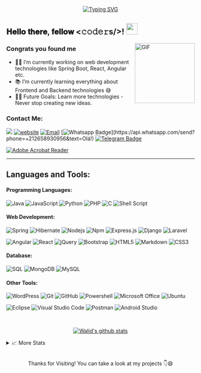 <p align="center">
<a href="https://github.com/drkostas">
    <img src="https://readme-typing-svg.demolab.com?font=Georgia&size=18&duration=3000&pause=100&multiline=true&width=700&height=80&lines=Walid+BOUSSOU;Specialized+Master's+Student+%7C+Computer+Science+Engineering+;Full+Stack+Developer+%7C+J2EE+with+Angular+%7C+MERN+%7C+Laravel+%7C+Python" alt="Typing SVG" />
</a>
<br/>

  
## 𝐇𝐞𝐥𝐥𝐨 𝐭𝐡𝐞𝐫𝐞, 𝐟𝐞𝐥𝐥𝐨𝐰 <𝚌𝚘𝚍𝚎𝚛s/>! <img width="30px" src="https://media.tenor.com/images/3b388fe03da271d2674faf85eb7c3fcd/tenor.gif" />

<img align="right" alt="GIF" height="160px" src="https://media.giphy.com/media/du3J3cXyzhj75IOgvA/giphy.gif" />

### Congrats you found me


- 👨‍💻 I’m currently working on web development technologies like Spring Boot, React, Angular etc.
- 📚 I’m currently learning everything about Frontend and Backend technologies 😅
- 💪🏼 Future Goals: Learn more technologies - Never stop creating new ideas.
<p align="center">

### Contact Me:


  <a href="https://www.linkedin.com/in/walidbosso"><img src="https://img.shields.io/badge/linkedin-%230177B5?style=flat-square&logo=linkedin&logoColor=white"/></a>
  [![website](https://img.shields.io/badge/Website-3693F3?style=flat-square&logo=icloud&logoColor=white)](http://walidbosso.byethost12.com/)
  [![Email](https://img.shields.io/badge/Gmail-D14836?style=flat-square&logo=gmail&logoColor=white)](mailto:walidbosso24@gmail.com)
  [![Whatsapp Badge](https://img.shields.io/badge/-Whatsapp-4CA143?style=flat-square&labelColor=4CA143&logo=whatsapp&logoColor=white&link=https://api.whatsapp.com/send?phone=+212658930956&text=Hi!)](https://api.whatsapp.com/send?phone=+212658930956&text=Olá!)
[![Telegram Badge](https://img.shields.io/badge/-Telegram-1ca0f1?style=flat-square&labelColor=1ca0f1&logo=telegram&logoColor=white)](https://t.me/wildboss)

  [![Adobe Acrobat Reader](https://img.shields.io/badge/Download%20my%20CV-EC1C24.svg?flat-square&logo=Adobe%20Acrobat%20Reader&logoColor=white)](http://walidbosso.byethost12.com/wp-content/uploads/2023/09/CV_BOUSSOU_Walid_2023.pdf)
   
</p>

---

## Languages and Tools:

#### Programming Languages:
![Java](https://img.shields.io/badge/java-%23ED8B00.svg?style=flat-square&logo=openjdk&logoColor=white)
![JavaScript](https://img.shields.io/badge/JavaScript-F7DF1E?style=flat-square&logo=JavaScript&logoColor=white)
![Python](https://img.shields.io/badge/Python-3776AB?style=flat-square&logo=Python&logoColor=white)
![PHP](https://img.shields.io/badge/php-%23777BB4.svg?style=flat-square&logo=php&logoColor=white)
![C](http://img.shields.io/badge/-C-blue?style=flat-square&logo=c&logoColor=ffffff)
![Shell Script](https://img.shields.io/badge/shell_script-%23121011.svg?style=flat-square&logo=gnu-bash&logoColor=white)

#### Web Development:
![Spring](http://img.shields.io/badge/-Spring-6DB33F?style=flat-square&logo=spring&logoColor=ffffff)
![Hibernate](https://img.shields.io/badge/Hibernate-59666C?flat-square&logo=Hibernate&logoColor=white)
![Nodejs](https://img.shields.io/badge/-Nodejs-339933?style=flat-square&logo=Node.js&logoColor=ffffff)
![Npm](https://img.shields.io/badge/-npm-CB3837?style=flat-square&logo=npm)
![Express.js](https://img.shields.io/badge/express.js-%23404d59.svg?style=flat-square&logo=express&logoColor=%2361DAFB)
![Django](https://img.shields.io/badge/django-%23092E20.svg?style=flat-square&logo=django&logoColor=white)
![Laravel](https://img.shields.io/badge/laravel-%23FF2D20.svg?style=flat-square&logo=laravel&logoColor=white)

![Angular](https://img.shields.io/badge/-Angular-DD0031?style=flat-square&logo=angular)
![React](https://img.shields.io/badge/-React-61DAFB?style=flat-square&logo=react&logoColor=ffffff)
![jQuery](https://img.shields.io/badge/jquery-%230769AD.svg?style=flat-square&logo=jquery&logoColor=white)
![Bootstrap](https://img.shields.io/badge/-Bootstrap-563D7C?style=flat-square&logo=Bootstrap)
![HTML5](https://img.shields.io/badge/-HTML5-%23E44D27?style=flat-square&logo=html5&logoColor=ffffff)
![Markdown](https://img.shields.io/badge/-Markdown-000000?style=flat-square&logo=markdown)
![CSS3](https://img.shields.io/badge/-CSS3-%231572B6?style=flat-square&logo=css3)

#### Database:
![SQL](https://img.shields.io/badge/-SQL-blue?style=flat-square&logo=postgresql&logoColor=ffffff)
![MongoDB](https://img.shields.io/badge/-MongoDB-green?style=flat-square&logo=mongodb&logoColor=ffffff)
![MySQL](https://img.shields.io/badge/-MySQL-blue?style=flat-square&logo=mysql&logoColor=ffffff)

#### Other Tools:

![WordPress](https://img.shields.io/badge/-WordPress-21759B?style=flat-square&logo=wordpress)
![Git](https://img.shields.io/badge/-Git-%23F05032?style=flat-square&logo=git&logoColor=%23ffffff)
![GitHub](https://img.shields.io/badge/-GitHub-181717?style=flat-square&logo=github)
![Powershell](http://img.shields.io/badge/-Powershell-5391FE?style=flat-square&logo=powershell&logoColor=ffffff)
![Microsoft Office](http://img.shields.io/badge/-Microsoft%20Office-0078D6?style=flat-square&logo=windows&logoColor=ffffff)
![Ubuntu](http://img.shields.io/badge/-Ubuntu-A81D33?style=flat-square&logo=ubuntu&logoColor=ffffff)

![Eclipse](http://img.shields.io/badge/-Eclipse-2C2255?style=flat-square&logo=eclipse&logoColor=ffffff)
![Visual Studio Code](https://img.shields.io/badge/Visual_Studio_Code-007ACC?style=flat-square&logo=Visual-Studio-Code&logoColor=white)
![Postman](https://img.shields.io/badge/Postman-FF6C37?style=flat-square&logo=postman&logoColor=white)
![Android Studio](http://img.shields.io/badge/-Android%20Studio-3DDC84?style=flat-square&logo=android&logoColor=ffffff)



<br>
<p align="center">
<a href="https://github.com/walidbosso">
 <img align="center" src="https://github-readme-stats.vercel.app/api?username=walidbosso&show_icons=true&theme=dark&line_height=30" alt="Walid's github stats"/>
</a>
</p >
<details>
<summary>📈 More Stats</summary>
<br>
<p align="center">

![](http://github-profile-summary-cards.vercel.app/api/cards/profile-details?username=walidbosso&theme=dracula) 

![](http://github-profile-summary-cards.vercel.app/api/cards/repos-per-language?username=walidbosso&theme=dracula) 
![](http://github-profile-summary-cards.vercel.app/api/cards/most-commit-language?username=walidbosso&theme=dracula)
</p>

<br>
Currently Listening to:

[![spotify-github-profile](https://spotify-github-profile.vercel.app/api/view?uid=21omxceo7j24upe246denzrgy&cover_image=true&theme=novatorem&show_offline=true&bar_color=53b14f&bar_color_cover=false)](https://open.spotify.com/user/21omxceo7j24upe246denzrgy)

</p>
</details>
<br> 
<p align="center">
Thanks for Visiting! You can take a look at my projects 👇😄
</p >
















  
